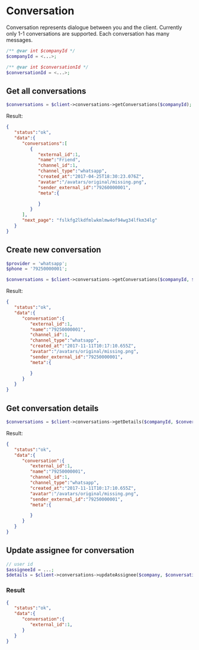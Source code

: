 # Conversation

Conversation represents dialogue between you and the client. Currently only 1-1 conversations are supported. Each conversation has many messages.

```php
/** @var int $companyId */
$companyId = <...>;

/** @var int $conversationId */
$conversationId = <...>;
```

## Get all conversations

```php
$conversations = $client->conversations->getConversations($companyId);
```

Result:

```json
{
   "status":"ok",
   "data":{
      "conversations":[
         {
            "external_id":1,
            "name":"Friend",
            "channel_id":1,
            "channel_type":"whatsapp",
            "created_at":"2017-04-25T18:30:23.076Z",
            "avatar":"/avatars/original/missing.png",
            "sender_external_id":"79260000001",
            "meta":{

            }
         }
      ],
      "next_page": "fslkfg2lkdfmlwkmlmw4of94wg34lfkm34lg"
   }
}
```

## Create new conversation

```php
$provider = 'whatsapp';
$phone = '79250000001';

$conversations = $client->conversations->getConversations($companyId, $provider, $phone);
```

Result:

```json
{
   "status":"ok",
   "data":{
      "conversation":{
         "external_id":1,
         "name":"79250000001",
         "channel_id":1,
         "channel_type":"whatsapp",
         "created_at":"2017-11-11T10:17:10.655Z",
         "avatar":"/avatars/original/missing.png",
         "sender_external_id":"79250000001",
         "meta":{

         }
      }
   }
}
```

## Get conversation details

```php
$conversations = $client->conversations->getDetails($companyId, $conversationId);
```

Result:

```json
{
   "status":"ok",
   "data":{
      "conversation":{
         "external_id":1,
         "name":"79250000001",
         "channel_id":1,
         "channel_type":"whatsapp",
         "created_at":"2017-11-11T10:17:10.655Z",
         "avatar":"/avatars/original/missing.png",
         "sender_external_id":"79250000001",
         "meta":{

         }
      }
   }
}
```

## Update assignee for conversation

```php
// user id
$assigneeId = ...;  
$details = $client->conversations->updateAssignee($company, $conversationId, $assigneeId);
```

### Result

```json
{
   "status":"ok",
   "data":{
      "conversation":{
         "external_id":1,
      }
   }
}
```
